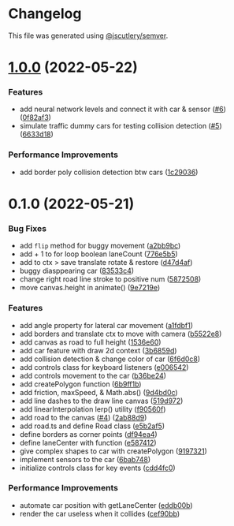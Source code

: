 # Changelog

This file was generated using [@jscutlery/semver](https://github.com/jscutlery/semver).

# [1.0.0](https://github.com/lloydlobo/mononom-web-apps/compare/nnwml-self-driving-car-0.1.0...nnwml-self-driving-car-1.0.0) (2022-05-22)

### Features

* add neural network levels and connect it with car & sensor ([#6](https://github.com/lloydlobo/mononom-web-apps/issues/6)) ([0f82af3](https://github.com/lloydlobo/mononom-web-apps/commit/0f82af367e0392f9c10686e5ef8f4e9a3a5dcf65))
* simulate traffic dummy cars for testing collision detection ([#5](https://github.com/lloydlobo/mononom-web-apps/issues/5)) ([6633d18](https://github.com/lloydlobo/mononom-web-apps/commit/6633d187500055d952655ea02a07859d1d10d5e6))

### Performance Improvements

* add border poly collision detection btw cars ([1c29036](https://github.com/lloydlobo/mononom-web-apps/commit/1c29036a2b920367c01f6d4f982c60070fdceda7))

# 0.1.0 (2022-05-21)

### Bug Fixes

* add `flip` method for buggy movement ([a2bb9bc](https://github.com/lloydlobo/mononom-web-apps/commit/a2bb9bca5092186eb4a22e66080758c321513732))
* add + 1 to for loop boolean laneCount ([776e5b5](https://github.com/lloydlobo/mononom-web-apps/commit/776e5b5025386857f116a232cdeabffbc173fb8b))
* add to ctx > save translate rotate & restore ([d47d4af](https://github.com/lloydlobo/mononom-web-apps/commit/d47d4afa62b322a6356b209bed0c629be80abdff))
* buggy diasppearing car ([83533c4](https://github.com/lloydlobo/mononom-web-apps/commit/83533c464d8d790dcf503e4402c46dacd2f979b2))
* change right road line stroke to positive num ([5872508](https://github.com/lloydlobo/mononom-web-apps/commit/5872508196faef728d68dc37875d0642bf3f38e1))
* move canvas.height in animate() ([9e7219e](https://github.com/lloydlobo/mononom-web-apps/commit/9e7219e32a8fbeed95c648130f293c35847d5f99))

### Features

* add angle property for lateral car movement ([a1fdbf1](https://github.com/lloydlobo/mononom-web-apps/commit/a1fdbf1eea6f8938aeec0eef83d496b040231487))
* add borders and translate ctx to move with camera ([b5522e8](https://github.com/lloydlobo/mononom-web-apps/commit/b5522e8bb03c2195900171cdbd900e103ad50cbd))
* add canvas as road to full height ([1536e60](https://github.com/lloydlobo/mononom-web-apps/commit/1536e604163c28314cf9820b3b301ed7af244e47))
* add car feature with draw 2d context ([3b6859d](https://github.com/lloydlobo/mononom-web-apps/commit/3b6859db316b24e9627021398287354b60478a38))
* add collision detection & change color of car ([6f6d0c8](https://github.com/lloydlobo/mononom-web-apps/commit/6f6d0c8f23c0435dc364f7fe9f359af6ebd493c2))
* add controls class for keyboard listeners ([e006542](https://github.com/lloydlobo/mononom-web-apps/commit/e006542d9c8a0cd967725a15b77ff1c423eeb53c))
* add controls movement to the car ([b36be24](https://github.com/lloydlobo/mononom-web-apps/commit/b36be242974ca2979b145e05d3eecca400adb8df))
* add createPolygon function ([6b9ff1b](https://github.com/lloydlobo/mononom-web-apps/commit/6b9ff1b96d1d5eab194d67c7f6ebb51316e99c4b))
* add friction, maxSpeed, & Math.abs() ([9d4bd0c](https://github.com/lloydlobo/mononom-web-apps/commit/9d4bd0cb0f1c6b13a6294da8e7160269c9108a1c))
* add line dashes to the draw line canvas ([519d972](https://github.com/lloydlobo/mononom-web-apps/commit/519d9721203337c50717693d9b75dab5277f85e9))
* add linearInterpolation lerp() utility ([f90560f](https://github.com/lloydlobo/mononom-web-apps/commit/f90560f48b2a2f8071099949b50d9eb826fe7d07))
* add road to the canvas ([#4](https://github.com/lloydlobo/mononom-web-apps/issues/4)) ([2ab88d9](https://github.com/lloydlobo/mononom-web-apps/commit/2ab88d9e535779dc79d9402850268b5e5370600a))
* add road.ts and define Road class ([e5b2af5](https://github.com/lloydlobo/mononom-web-apps/commit/e5b2af500d88ace948a0fd45ead8e585ebfbb334))
* define borders as corner points ([df94ea4](https://github.com/lloydlobo/mononom-web-apps/commit/df94ea4dc2c691a01fa125013e9f2efdf22dc05b))
* define laneCenter with function ([e587412](https://github.com/lloydlobo/mononom-web-apps/commit/e587412a0bb1c155c09afcf552a5cf1d94ded83a))
* give complex shapes to car with createPolygon ([9197321](https://github.com/lloydlobo/mononom-web-apps/commit/9197321aadab9886454690e356e3c83e239e3d6e))
* implement sensors to the car ([6bab748](https://github.com/lloydlobo/mononom-web-apps/commit/6bab74882808f7ae90d80f8fb39805f4509478e6))
* initialize controls class for key events ([cdd4fc0](https://github.com/lloydlobo/mononom-web-apps/commit/cdd4fc0365735b6ed1bd8cd1037b811fdf8eada2))

### Performance Improvements

* automate car position with getLaneCenter ([eddb00b](https://github.com/lloydlobo/mononom-web-apps/commit/eddb00b380f0e981f7bae7632e3ff4395c5173c7))
* render the car useless when it collides ([cef90bb](https://github.com/lloydlobo/mononom-web-apps/commit/cef90bbe98ff2d6bdd412accb042b5d173c9e72a))

